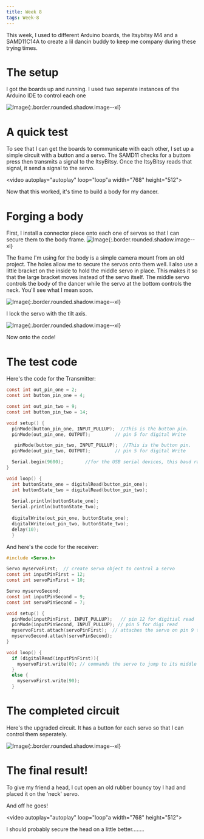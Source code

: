 ```yaml
---
title: Week 8
tags: Week-8
---
```


This week, I used to different Arduino boards, the Itsybitsy M4 and a SAMD11C14A to create a lil dancin buddy to keep me company during these trying times. 

# The setup

I got the boards up and running. I  used two seperate instances of the Arduino IDE to control each one

![Image](https://i.imgur.com/2JgMYOW.jpg){:.border.rounded.shadow.image--xl}

# A quick test

To see that I can get the boards to communicate with each other, I set up a simple circuit with a button and a servo. The SAMD11 checks for a buttom press then transmits a signal to the ItsyBitsy. Once the ItsyBitsy reads that signal, it send a signal to the servo.

<video autoplay="autoplay" loop="loop"a width="768" height="512">
  <source src="https://i.imgur.com/n9TjYd0.mp4" type="video/mp4">
</video>

Now that this worked, it's time to build a body for my dancer.

# Forging a body

First, I install a connector piece onto each one of servos so that I can secure them to the body frame.
![Image](https://i.imgur.com/hZIhqM0.jpg){:.border.rounded.shadow.image--xl}

The frame I'm using for the body is a simple camera mount from an old project. The holes allow me to secure the servos onto them well. I also use a little bracket on the inside to hold the middle servo in place. This makes it so that the large bracket moves instead of the servo itself. The middle servo controls the body of the dancer while the servo at the bottom controls the neck. You'll see what I mean soon.

![Image](https://i.imgur.com/JJMWT0g.jpg){:.border.rounded.shadow.image--xl}

I lock the servo with the tilt axis.

![Image](https://i.imgur.com/vwuTOz1.jpg){:.border.rounded.shadow.image--xl}

Now onto the code!

# The test code

Here's the code for the Transmitter:

```c
const int out_pin_one = 2;
const int button_pin_one = 4;

const int out_pin_two = 9;
const int button_pin_two = 14;

void setup() {
  pinMode(button_pin_one, INPUT_PULLUP);  //This is the button pin.
  pinMode(out_pin_one, OUTPUT);         // pin 5 for digital Write

   pinMode(button_pin_two, INPUT_PULLUP);  //This is the button pin.
  pinMode(out_pin_two, OUTPUT);         // pin 5 for digital Write

  Serial.begin(9600);        //for the USB serial devices, this baud rate is meaningless - can be "0"
}

void loop() {
  int buttonState_one = digitalRead(button_pin_one);
  int buttonState_two = digitalRead(button_pin_two);
  
  Serial.println(buttonState_one);
  Serial.println(buttonState_two);
  
  digitalWrite(out_pin_one, buttonState_one);
  digitalWrite(out_pin_two, buttonState_two);
  delay(10);
  }
```

And here's the code for the receiver:

```c
#include <Servo.h>

Servo myservoFirst;  // create servo object to control a servo
const int inputPinFirst = 12;
const int servoPinFirst = 10;

Servo myservoSecond;
const int inputPinSecond = 9;
const int servoPinSecond = 7;

void setup() {
  pinMode(inputPinFirst, INPUT_PULLUP);   // pin 12 for digitial read
  pinMode(inputPinSecond, INPUT_PULLUP); // pin 5 for digi read
  myservoFirst.attach(servoPinFirst);  // attaches the servo on pin 9 to the servo object
  myservoSecond.attach(servoPinSecond);
}

void loop() {
  if (digitalRead(inputPinFirst)){
    myservoFirst.write(0); // commands the servo to jump to its middle position (90 degrees)
  }
  else {
    myservoFirst.write(90); 
  }

```

# The completed circuit

Here's the upgraded circuit. It has a button for each servo so that I can control them seperately.

![Image](https://i.imgur.com/QnCuYrk.jpg){:.border.rounded.shadow.image--xl}


# The final result!

To give my friend a head, I cut open an old rubber bouncy toy I had and placed it on the 'neck' servo.

And off he goes!

<video autoplay="autoplay" loop="loop"a width="768" height="512">
  <source src="https://i.imgur.com/ihhmBKh.mp4" type="video/mp4">
</video>

I should probably secure the head on a little better........


